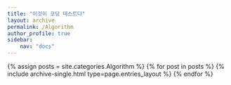 ```yaml
---
title: "이것이 코딩 테스트다"
layout: archive
permalink: /Algorithm
author_profile: true
sidebar:
    nav: "docs"
---
```

<!-- permalink 대소문자 구별 중요! 카테고리 이름 완벽히 똑같이 적어야 함. 다르면 사이트 이상하게 나옴 -->
<!-- site.categories는 딕셔너리 형태 key:카테고리, value:포스트 내용 -->
{% assign posts = site.categories.Algorithm %}
{% for post in posts %} {% include archive-single.html type=page.entries_layout %} {% endfor %}
